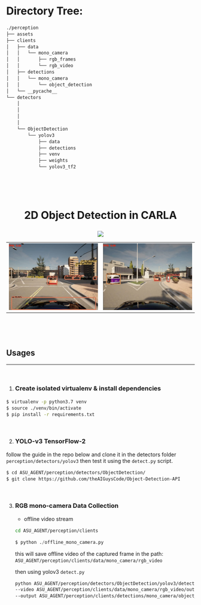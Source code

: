 
# Directory Tree:
```bash
./perception
├── assets
├── clients
│   ├── data
│   │   └── mono_camera
│   │       ├── rgb_frames
│   │       └── rgb_video
│   ├── detections
│   │   └── mono_camera
│   │       └── object_detection
│   └── __pycache__
└── detectors
    │
    │
    │
    │
    └── ObjectDetection
        └── yolov3
            ├── data
            ├── detections
            ├── venv
            ├── weights
            └── yolov3_tf2
```
<br><br><br>

<h1 align="center">2D Object Detection in CARLA</h1>

<center>
<img align="middle" src="./assets/doutput1.gif">
</center>
<table>
    <tr>
        <td><img src="./assets/det1.png"></td>
        <td><img src="./assets/det2.png"></td>
    </tr>
</table>
<br><br><br>

## Usages
--------
<br>

1. ### Create isolated virtualenv & install dependencies
```bash
$ virtualenv -p python3.7 venv
$ source ./venv/bin/activate
$ pip install -r requirements.txt
```
<br>

2. ### YOLO-v3 TensorFlow-2
follow the guide in the repo below and clone it in the detectors folder ```perception/detectors/yolov3```
then test it using the ```detect.py``` script.

```bash
$ cd ASU_AGENT/perception/detectors/ObjectDetection/
$ git clone https://github.com/theAIGuysCode/Object-Detection-API
```
<br>

3. ### RGB mono-camera Data Collection
    - offline video stream
    ```bash
    cd ASU_AGENT/perception/clients
    ```
    ```python
    $ python ./offline_mono_camera.py
    ```
    this will save offline video of the captured frame in the path: 
    ```ASU_AGENT/perception/clients/data/mono_camera/rgb_video```
    <br>

    then using yolov3 ```detect.py```
    ```bash
    python ASU_AGENT/perception/detectors/ObjectDetection/yolov3/detect.py \
    --video ASU_AGENT/perception/clients/data/mono_camera/rgb_video/output.mp4 \
    --output ASU_AGENT/perception/clients/detections/mono_camera/object_detection/doutput1.mp4
    ```
    

